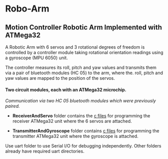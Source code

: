 # Robo-Arm

## Motion Controller Robotic Arm Implemented with ATMega32

A Robotic Arm with 6 servos and 3 rotational degrees of freedom is controlled by a controller module taking rotational orientation readings using a gyroscope (MPU 6050) unit.

The controller measures its roll, pitch and yaw values and transmits them via a pair of bluetooth modules (HC 05) to the arm,
where the. roll, pitch and yaw values are mapped to the position of the servos.


#### Two circuit modules, each with an ATMega32 microchip.

*Communication via two HC 05 bluetooth modules which were previously paired.*

* **ReceiverAndServo** folder contains the [c files](ReceiverAndServo/servo.c) for programming the receiver ATMega32 unit where the 6 servos are attached.

* **TransmitterAndGyroscope** folder contains [c files](TransmitterAndGyroscope/src/main.c) for programming the transmitter ATMega32 unit where the gyroscope is attached.


Use uart folder to use Serial I/O for debugging independently.
Other folders already have required uart directories.

